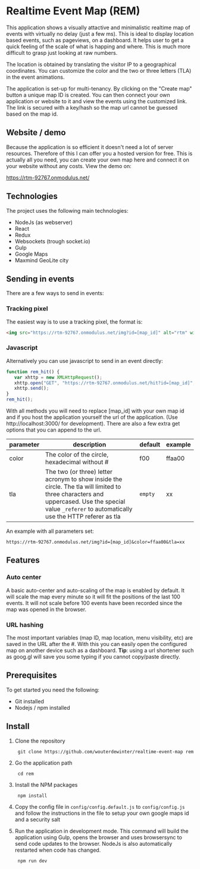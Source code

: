 # Realtime Event Map (REM)
This application shows a visually attactive and minimalistic realtime map of events with virtually no delay (just a few ms). This is ideal to display location based events, such as pageviews, on a dashboard. It helps user to get a quick feeling of the scale of what is happing and where. This is much more difficult to grasp just looking at raw numbers.

The location is obtained by translating the visitor IP to a geographical coordinates. You can customize the color and the two or three letters (TLA) in the event animations.

The application is set-up for multi-tenancy. By clicking on the "Create map" button a unique map ID is created. You can then connect your own application or website to it and view the events using the customized link. The link is secured with a key/hash so the map url cannot be guessed based on the map id.

## Website / demo
Because the application is so efficient it doesn't need a lot of server resources. Therefore of this I can offer you a hosted version for free.
This is actually all you need, you can create your own map here and connect it on your website without any costs. View the demo on:

https://rtm-92767.onmodulus.net/
    
## Technologies
The project uses the following main technologies:

* NodeJs (as webserver)
* React
* Redux
* Websockets (trough socket.io)
* Gulp
* Google Maps
* Maxmind GeoLite city

## Sending in events
There are a few ways to send in events:

### Tracking pixel
The easiest way is to use a tracking pixel, the format is:

```html
<img src="https://rtm-92767.onmodulus.net/img?id=[map_id]" alt="rtm" width="1" height="1" />
```

### Javascript
Alternatively you can use javascript to send in an event directly:

```javascript
function rem_hit() {
   var xhttp = new XMLHttpRequest();
   xhttp.open("GET", "https://rtm-92767.onmodulus.net/hit?id=[map_id]", true);
   xhttp.send();
}
rem_hit();
```

With all methods you will need to replace [map_id] with your own map id and if you host the application yourself the url of the application. (Use http://localhost:3000/ for development). There are also a few extra get options that you can append to the url.

parameter | description | default | example
--- | --- | --- | ---
color | The color of the circle, hexadecimal without # | f00 | ffaa00
tla | The two (or three) letter acronym to show inside the circle. The tla will limited to three characters and uppercased. Use the special value `_referer` to automatically use the HTTP referer as tla | `empty` | xx

An example with all parameters set:
    
    https://rtm-92767.onmodulus.net/img?id=[map_id]&color=ffaa00&tla=xx

## Features

### Auto center
A basic auto-center and auto-scaling of the map is enabled by default. It will scale the map every minute so it will fit the positions of the last 100 events. It will not scale before 100 events have been recorded since the map was opened in the browser.

### URL hashing
The most important variables (map ID, map location, menu visibility, etc) are saved in the URL after the #. With this you can easily open the configured map on another device such as a dashboard. __Tip__: using a url shortener such as goog.gl will save you some typing if you cannot copy/paste directly. 

## Prerequisites
To get started you need the following:

* Git installed
* Nodejs / npm installed

## Install
1. Clone the repository

        git clone https://github.com/wouterdewinter/realtime-event-map rem

2. Go the application path
        
        cd rem

2. Install the NPM packages

        npm install

2. Copy the config file in `config/config.default.js` to `config/config.js` and follow the instructions in the file to setup your own google maps id and a security salt

4. Run the application in development mode. This command will build the application using Gulp, opens the browser and uses browsersync to send code updates to the browser. NodeJs is also automatically restarted when code has changed.

        npm run dev
        